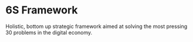 # 6S Framework
Holistic, bottom up strategic framework aimed at solving the most pressing 30 problems in the digital economy.
